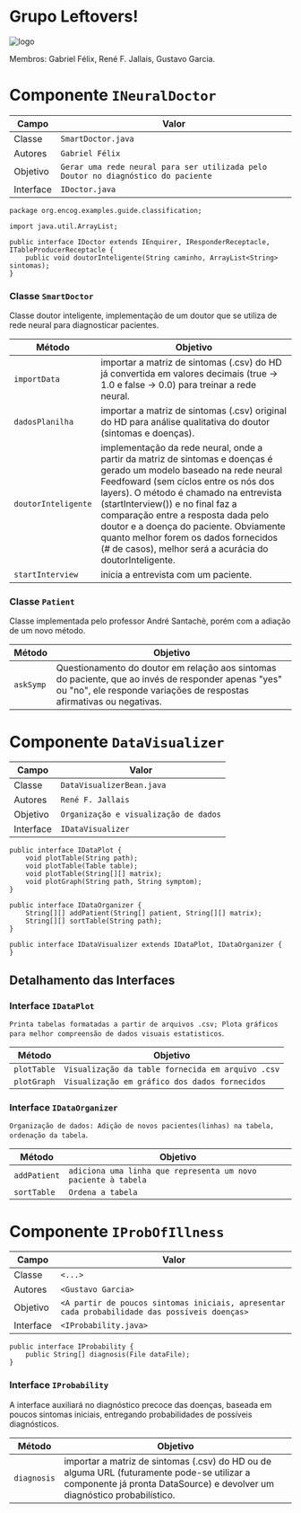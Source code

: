 # Grupo Leftovers!
![logo](https://i.ibb.co/8z6F13t/fefe.jpg)

Membros: Gabriel Félix, René F. Jallais, Gustavo Garcia.

# Componente `INeuralDoctor`

Campo | Valor
----- | -----
Classe | `SmartDoctor.java`
Autores | `Gabriel Félix`
Objetivo | `Gerar uma rede neural para ser utilizada pelo Doutor no diagnóstico do paciente`
Interface | `IDoctor.java`
~~~
package org.encog.examples.guide.classification;

import java.util.ArrayList;

public interface IDoctor extends IEnquirer, IResponderReceptacle, ITableProducerReceptacle {
    public void doutorInteligente(String caminho, ArrayList<String> sintomas);
}

~~~

### Classe `SmartDoctor`
Classe doutor inteligente, implementação de um doutor que se utiliza de rede neural para diagnosticar pacientes.

Método | Objetivo
-------| --------
`importData` | importar a matriz de sintomas (.csv) do HD já convertida em valores decimais (true -> 1.0 e false -> 0.0) para treinar a rede neural.
`dadosPlanilha` | importar a  matriz de sintomas (.csv) original do HD para análise qualitativa do doutor (sintomas e doenças).
`doutorInteligente` | implementação da rede neural, onde a partir da matriz de sintomas e doenças é gerado um modelo baseado na rede neural Feedfoward (sem cíclos entre os nós dos layers). O método é chamado na entrevista (startInterview()) e no final faz a comparação entre a resposta dada pelo doutor e a doença do paciente. Obviamente quanto melhor forem os dados fornecidos (# de casos), melhor será a acurácia do doutorInteligente. 
`startInterview` | inicia a entrevista com um paciente.

### Classe `Patient`
Classe implementada pelo professor André Santachè, porém com a adiação de um novo método.

Método | Objetivo
-------| --------
`askSymp` | Questionamento do doutor em relação aos sintomas do paciente, que ao invés de responder apenas "yes" ou "no", ele responde variações de respostas afirmativas ou negativas.

# Componente `DataVisualizer`

Campo | Valor
----- | -----
Classe | `DataVisualizerBean.java`
Autores | `René F. Jallais`
Objetivo | `Organização e visualização de dados`
Interface | `IDataVisualizer`
~~~
public interface IDataPlot {
    void plotTable(String path);
    void plotTable(Table table);
    void plotTable(String[][] matrix);
    void plotGraph(String path, String symptom);
}

public interface IDataOrganizer {
    String[][] addPatient(String[] patient, String[][] matrix);
    String[][] sortTable(String path);
}

public interface IDataVisualizer extends IDataPlot, IDataOrganizer {
}
~~~

## Detalhamento das Interfaces

### Interface `IDataPlot`
`Printa tabelas formatadas a partir de arquivos .csv; Plota gráficos para melhor compreensão de dados visuais estatisticos`.

Método | Objetivo
-------| --------
`plotTable` | `Visualização da table fornecida em arquivo .csv`
`plotGraph` | `Visualização em gráfico dos dados fornecidos`

### Interface `IDataOrganizer`
`Organização de dados: Adição de novos pacientes(linhas) na tabela, ordenação da tabela`.

Método | Objetivo
-------| --------
`addPatient` | `adiciona uma linha que representa um novo paciente à tabela`
`sortTable` | `Ordena a tabela`

# Componente `IProbOfIllness`

Campo | Valor
----- | -----
Classe | `<...>`
Autores | `<Gustavo Garcia>`
Objetivo | `<A partir de poucos sintomas iniciais, apresentar cada probabilidade das possíveis doenças>`
Interface | `<IProbability.java>`
~~~
public interface IProbability {
    public String[] diagnosis(File dataFile);
}
~~~

### Interface `IProbability`
A interface auxiliará no diagnóstico precoce das doenças, baseada em poucos sintomas iniciais, entregando probabilidades de possíveis diagnósticos.

Método | Objetivo
-------| --------
`diagnosis` | importar a matriz de sintomas (.csv) do HD ou de alguma URL (futuramente pode-se utilizar a componente já pronta DataSource) e devolver um diagnóstico probabilístico.
